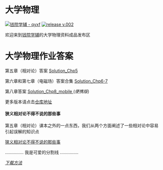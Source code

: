 # 大学物理
<a href="https://github.com/qyxf/"><img src="https://img.shields.io/badge/maintainer-qyxf-orange.svg" alt="钱院学辅 - qyxf" style="max-width:100%;"></a>
<a href="https://github.com/qyxf/BookHub/releases/tag/v.002"><img src="https://img.shields.io/badge/release-v.002-green.svg" alt="release v.002" style="max-width:100%;"></a>

欢迎来到[钱院学辅](qyxf.github.io)的大学物理资料成品发布区

# 大学物理作业答案

第五章（相对论）答案 [Solution_Chp5](https://github.com/qyxf/BookHub/raw/master/003.%E5%A4%A7%E5%AD%A6%E7%89%A9%E7%90%86/Solution_Chp5.pdf)

第六章和第七章（电磁场）答案合集 [Solution_Chp6-7](https://github.com/qyxf/BookHub/raw/master/003.%E5%A4%A7%E5%AD%A6%E7%89%A9%E7%90%86/Solution_Chp6-7.pdf)

第八章答案 [Solution_Chp8_mobile ](https://github.com/qyxf/BookHub/raw/master/003.%E5%A4%A7%E5%AD%A6%E7%89%A9%E7%90%86/Solution_Chp8_mobile.pdf)  (*便携版*)

更多版本请点击[仓库地址](https://github.com/qyxf/BookHub/tree/master/003.%E5%A4%A7%E5%AD%A6%E7%89%A9%E7%90%86)



#### 狭义相对论不得不说的那些事

第五章（相对论）课本之外的一点东西，我们从两个方面阐述了一些相对论中容易引起误解的知识点

[狭义相对论不得不说的那些事](https://github.com/qyxf/BookHub/raw/master/003.%E5%A4%A7%E5%AD%A6%E7%89%A9%E7%90%86/%E7%8B%AD%E4%B9%89%E7%9B%B8%E5%AF%B9%E8%AE%BA%E4%B8%8D%E5%BE%97%E4%B8%8D%E8%AF%B4%E7%9A%84%E9%82%A3%E4%BA%9B%E4%BA%8B.pdf)





............... 我是可爱的分割线 ...............

[*下载方法*](/others/Guidance)